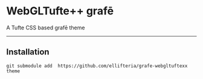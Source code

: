 # WebGLTufte++ grafē

A Tufte CSS based grafē theme

---

## Installation

```text
git submodule add  https://github.com/ellifteria/grafe-webgltuftexx theme
```
